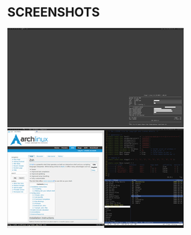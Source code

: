 SCREENSHOTS
===========

<p>
<a href="2010-02-04-clean.png">
<img src="2010-02-04-clean-t.png" alt="" /></a> 
<a href="2010-02-04-dirty.png">
<img src="2010-02-04-dirty-t.png" alt="" /></a>
</p>
